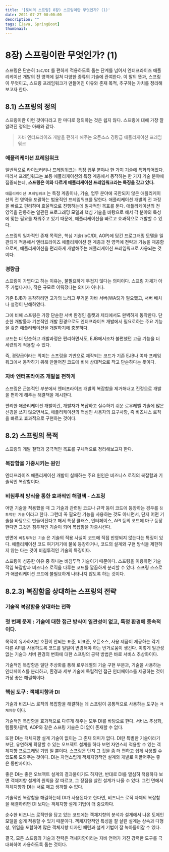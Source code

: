 ```yaml
---
title: '[토비의 스프링] 8장) 스프링이란 무엇인가? (1)'
date: 2021-07-27 00:00:00
description: ""
tags: [Java, SpringBoot]
thumbnail: 
---  
```


# 8장) 스프링이란 무엇인가? (1)
스프링은 단순히 `IoC/DI` 를 편하게 적용하도록 돕는 단계를 넘어서 엔터프라이즈 애플리케이션 개발의 전 영역에 걸쳐 다양한 종류의 기술에 관여한다. 이 말의 뜻과, 스프링이 무엇이고, 스프링 프레임워크가 만들어진 이유와 존재 목적, 추구하는 가치를 정리해보고자 한다.

## 8.1) 스프링의 정의
스프링이란 이런 것이다라고 한 마디로 정의하는 것은 쉽지 않다. 스프링에 대해 가장 잘 알려진 정의는 아래와 같다.
> 자바 엔터프라이즈 개발을 편하게 해주는 오픈소스 경량급 애플리케이션 프레임워크

### 애플리케이션 프레임워크
일반적으로 라이브러리나 프레임워크는 특정 업무 분야나 한 가지 기술에 특화되어있다. 따라서 프레임워크는 보통 애플리케이션의 특정 계층에서 동작하는 한 가지 기술 분야에 집중되는데, **스프링은 이와 다르게 애플리케이션 프레임워크라는 특징을 갖고 있다.**

`애플리케이션 프레임워크` 는 특정 계층이나, 기술, 업무 분야에 국한되지 않은 애플리케이션의 전 영역을 포괄하는 범용적인 프레임워크를 말한다. 애플리케이션 개발의 전 과정을 빠르고 편리하며 효율적으로 진행하는데 일차적인 목표를 둔다. 애플리케이션의 전 영역을 관통하는 일관된 프로그래밍 모델과 핵심 기술을 바탕으로 해서 각 분야의 특성에 맞는 필요를 채워주고 있기 때문에, 애플리케이션을 빠르고 효과적으로 개발할 수 있다.

스프링의 일차적인 존재 목적은, 핵심 기술(IoC/DI, AOP)에 담긴 프로그래밍 모델을 일관되게 적용해서 엔터프라이즈 애플리케이션 전 계층과 전 영역에 전략과 기능을 재공함으로써, 애플리케이션을 편리하게 개발해주는 애플리케이션 프레임워크로 사용되는 것이다.

### 경량급
스프링이 가볍다고 하는 이유는, 불필요하게 무겁지 않다는 의미이다. 스프링 자체가 아주 가볍다거나, 작은 규모로 이뤄졌다는 의미가 아니다.

기존 EJB가 동작하려면 고가의 느리고 무거운 자바 서버(WAS)가 필요했고, 서버 배치나 설정이 난해하였다. 

그에 비해 스프링은 가장 단순한 서버 환경인 톰캣과 제티에서도 완벽하게 동작한다. 단순한 개발툴과 기본적인 개발 환경으로도 엔터프라이즈 개발에서 필요로하는 주요 기능을 갖춘 애플리케이션을 개발하기에 충분하다.

코드는 더 단순하고 개발과정은 편리하면서도, EJB에서조차 불편했던 고급 기능을 더 세련되게 적용할 수 있다.

즉, 경량급이라는 의미는 스프링을 기반으로 제작되는 코드가 기존 EJB나 여타 프레임워크에서 동작하기 위해 만들어진 코드에 비해 상대적으로 작고 단순하다는 뜻이다.

### 자바 엔터프라이즈 개발을 편하게
스프링은 근본적인 부분에서 엔터프라이즈 개발의 복잡함을 제거해내고 진정으로 개발을 편하게 해주는 해결책을 제시한다.

편리한 애플리케이션 개발이란, 개발자가 복잡하고 실수하기 쉬운 로우레벨 기술에 많은 신경을 쓰지 않으면서도, 애플리케이션의 핵심인 사용자의 요구사항, 즉 비즈니스 로직을 빠르고 효과적으로 구현하는 것이다.

## 8.2) 스프링의 목적
스프링의 개발 철학과 궁극적인 목표를 구체적으로 정리해보고자 한다.

### 복잡함을 가중시키는 원인
엔터프라이즈 애플리케이션 개발이 실패하는 주요 원인은 비즈니스 로직의 복잡함과 기술적인 복잡함이다. 

### 비침투적 방식을 통한 효과적인 해결책 - 스프링
어떤 기술을 적용했을 때 그 기술과 관련된 코드나 규약 등이 코드에 등장하는 경우를 `침투적인 기술` 이라고 한다. 그런데 꼭 필요한 기능을 사용하는 것도 아니면서, 단지 어떤 기술을 바탕으로 만들어진다고 해서 특정 클래스, 인터페이스, API 등의 코드에 마구 등장한다면 그것은 침투적인 기술이 되어 복잡함을 가중시킨다.

반면에 `비침투적인 기술` 은 기술의 적용 사실이 코드에 직접 반영되지 않는다는 특징이 있다. 애플리케이션 코드 여기저기에 불쑥 등장하거나, 코드의 설계와 구현 방식을 제한하지 않는 다는 것이 비침투적인 기술의 특징이다.

스프링이 성공한 이유 중 하나는 비침투적 기술이기 때문이다. 스프링을 이용하면 기술적임 복잡함과 비즈니스 로직을 다루는 코드를 깔끔하게 분리할 수 있다. 스프링 스스로가 애플리케이션 코드에 불필요하게 나타나지 않도록 하는 것이다.

## 8.2.3) 복잡함을 상대하는 스프링의 전략
### 기술적 복잡함을 상대하는 전략

### 첫 번째 문제 : 기술에 대한 접근 방식이 일관성이 없고, 특정 환경에 종속적이다.
목적이 유사하지만 호환이 안되는 표준, 비표준, 오픈소스, 사용 제품이 제공하는 각기 다른 API를 사용하도록 코드를 일일이 변경해야 하는 번거로움이 생긴다. 이렇게 일관성 없는 기술과 서버 환경의 변화에 대한 스프링의 공략 방법은 바로 서비스 추상화이다. 

기술적인 복잡함은 일단 추상화를 통해 로우레벨의 기술 구현 부분과, 기술을 사용하는 인터페이스를 분리하고, 환경과 세부 기술에 독립적인 접근 인터페이스를 제공하는 것이 가장 좋은 해결책이다.

### 핵심 도구 : 객체지향과 DI
기술과 비즈니스 로직의 복잡함을 해결하는 데 스프링이 공통적으로 사용하는 도구는 `객체지향` 이다. 

기술적인 복잡함을 효과적으로 다루게 해주는 모두 DI를 바탕으로 한다. 서비스 추상화, 템플릿/콜백, AOP와 같은 스프링 기술은 DI 없이 존재할 수 없다.

또한 DI는 객체지향 설계 기술이 없이는 그 존재 의미가 없다. DI란 특별한 기술이라기 보단, 유연하게 확장할 수 있는 오브젝트 설계를 하다 보면 자연스레 적용할 수 있는 객체지향 프로그래밍 기법 일 뿐이다. 스프링은 단지 그 것을 좀 더 편하고 쉽게 사용할 수 있도록 도와주는 것이다. DI는 자연스럽게 객체지향적인 설계와 개발로 이끌어주는 좋은 동반자이다. 

좋은 DI는 좋은 오브젝트 설계의 결과물이기도 하지만, 반대로 DI를 열심히 적용하다 보면 객체지향 설계의 원칙을 잘 따르고, 그 장점을 살린 설계가 나올 수 있다. 그런 면에서 객체지향과 DI는 서로 떼고 생까할 수 없다.

기술적인 복잡함을 해결하는데 DI가 사용된다고 한다면, 비즈니스 로직 자체의 복잡함을 해결하려면 DI 보다는 객체지향 설계 기법이 더 중요하다.

순수한 비즈니스 로직만을 담고 있는 코드에는 객체지향의 분석과 설계에서 나온 도메인 모델을 쉽게 적용할 수 있기 때문이다. 객체지향적인 특성을 잘 살린 설계는 상속과 다형성, 위임을 포함하여 많은 객체지향 디자인 패턴과 설계 기법이 잘 녹아들어갈 수 있다.

결국, 모든 스프링의 기술과 전략은 객체지향이라는 자바 언어가 가진 강력한 도구를 극대화하여 사용하도록 돕는 것이다.

